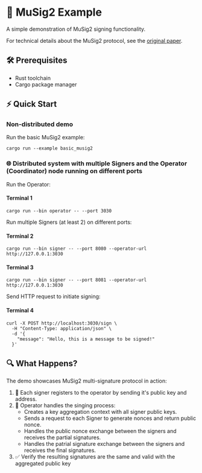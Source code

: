 # 🔐 MuSig2 Example

A simple demonstration of MuSig2 signing functionality.

For technical details about the MuSig2 protocol, see the [original paper](https://eprint.iacr.org/2020/1261).


## 🛠️ Prerequisites

- Rust toolchain
- Cargo package manager

## ⚡ Quick Start

### Non-distributed demo
Run the basic MuSig2 example:
```shell
cargo run --example basic_musig2
```

### 🌐 Distributed system with multiple Signers and the Operator (Coordinator) node running on different ports

Run the Operator:
#### Terminal 1
```shell
cargo run --bin operator -- --port 3030
```

Run multiple Signers (at least 2) on different ports:

#### Terminal 2
```shell
cargo run --bin signer -- --port 8080 --operator-url http://127.0.0.1:3030 
```

#### Terminal 3
```shell
cargo run --bin signer -- --port 8081 --operator-url http://127.0.0.1:3030 
```

Send HTTP request to initiate signing:
#### Terminal 4
```shell
curl -X POST http://localhost:3030/sign \
  -H "Content-Type: application/json" \
  -d '{
    "message": "Hello, this is a message to be signed!"
  }' 
```

## 🔍 What Happens?

The demo showcases MuSig2 multi-signature protocol in action:

1. 🤝 Each signer registers to the operator by sending it's public key and address.
2. 🔑 Operator handles the singing process:
    - Creates a key aggregation context with all signer public keys.
    - Sends a request to each Signer to generate nonces and return public nonce.
    - Handles the public nonce exchange between the signers and receives the partial signatures.
    - Handles the patrial signature exchange between the signers and receives the final signatures.
3. ✅ Verify the resulting signatures are the same and valid with the aggregated public key